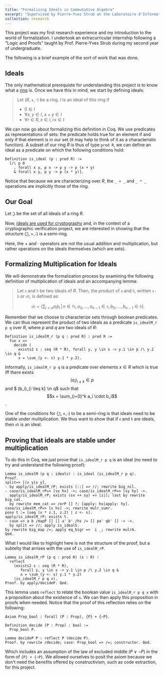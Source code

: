 ```yaml
---
title: "Formalizing Ideals in Commutative Algebra"
excerpt: "Supervised by Pierre-Yves Strub at the Laboratoire d'Informatique de l'Ecole Polytechnique (LIX)"
collection: research
---
```


This project was my first research experience and my introduction to the world of formalization. I undertook an extracurricular internship following a "Logic and Proofs" taught by Prof. Pierre-Yves Strub during my second year of undergraduate.

The following is a brief example of the sort of work that was done.

## Ideals

The only mathematical prerequiste for understanding this project is to know what a [ring](https://en.wikipedia.org/wiki/Ring_(mathematics)#Definition) is. Once we have this in mind, we start by defining ideals:

>Let $(R, +, \cdot)$ be a ring. $I$ is an ideal of this ring if
>
>* $0 \in I$
>* $\forall x, y \in I$, $x + y \in I$
>* $\forall r \in R, x \in I, rx \in I$

We can now go about formalizing this definition in Coq. We use predicates as representations of sets: the predicate holds true for an element if and only if that element is in our set (it may help to think of it as a characteristic function). A subset of our ring $R$ is thus of type `pred R`, we can define an ideal as a predicate on which the following conditions hold:
```
Definition is_ideal (p : pred R) :=
  [/\ p 0
    , forall x y, p x -> p y -> p (x + y)
    & forall x y, p y -> p (x * y)].
```

Notice that because we are characterizing over $R$, the `_ + _` and `_ * _` operations are implicitly those of the ring.

## Our Goal

Let $\mathfrak{J}$ be the set of all ideals of a ring $R$.

Now, [ideals are used for cryptography](https://en.wikipedia.org/wiki/Ideal_lattice) and, in the context of a cryptographic verification project, we are interested in showing that the structure $(\mathfrak{J}, +, \cdot)$ is a semi-ring.

Here, the $+$ and $\cdot$ operators are not the usual addition and multiplication, but rather operations on the ideals themselves (which are sets).

## Formalizing Multiplication for Ideals

We will demonstrate the formalization process by examining the following definition of multiplication of ideals and an accompanying lemma:

>Let $\mathfrak{a}$ and $\mathfrak{b}$ be two ideals of $R$. Then, the product of $\mathfrak{a}$ and $\mathfrak{b}$, written $\mathfrak{a} \cdot \mathfrak{b}$ or $\mathfrak{a} \mathfrak{b}$, is defined as:
>
>$$
>  \mathfrak{a} \mathfrak{b} = \left\{
>    \sum_{i < n} a_i b_i \,\middle|\,
>      n \in \mathbb{N},
>      a_0, \ldots, a_{n-1} \in \mathfrak{a},
>      b_0, \ldots, b_{n-1} \in \mathfrak{b}
>  \right\} .
>$$

Remember that we choose to characterize sets through boolean predicates. We can thus represent the product of two ideals as a predicate `is_idealM_r p q` over $R$, where $p$ and $q$ are two ideals of $R$:

```
Definition is_idealM_r (p q : pred R) : pred R :=
  fun x =>
    decide (
      exists2 s : seq (R * R), forall y, y \in s -> y.1 \in p /\ y.2 \in q &
      x = \sum_(y <- s) y.1 * y.2).
```

Informally, `is_idealM_r p q` is a predicate over elements $x \in R$ which is true iff there exists $$(a_i)_{i \leq k} \in p$$ and $ (b_i)_{i \leq k} \in q$ such that $$x = \sum_{i=0}^k a_i \cdot b_i$$.

One of the conditions for $(\mathfrak{J}, +, \cdot)$ to be a semi-ring is that ideals need to be stable under mulitplication. We thus want to show that if $\mathfrak{a}$ and $\mathfrak{b}$ are ideals, then $\mathfrak{a}\mathfrak{b}$ is an ideal.

## Proving that ideals are stable under multiplication

To do this in Coq, we just prove that `is_idealM_r p q` is an ideal (no need to try and understand the following proof):

```
Lemma is_idealM (p q : ideals) : is_ideal (is_idealM_r p q).
Proof.
split=> [|x y|x y].
- by apply/is_idealM_rP; exists [::] => //; rewrite big_nil.
- case/is_idealM_rP=> [sx hx] ->; case/is_idealM_rP=> [sy hy] ->.
  apply/is_idealM_rP; exists (sx ++ sy) => [z|]; last by rewrite big_cat.
  by rewrite mem_cat => /orP [] ?; [apply: hx|apply: hy].
case/is_idealM_rP=> [s hs] ->; rewrite mulr_sumr.
pose t := [seq (x * z.1, z.2) | z <- s].
apply/is_idealM_rP; exists t.
- case => a b /mapP [] [] a' b' /hs /= [] pa' qb' [] -> ->.
  by split => //; apply is_idealS.
by rewrite big_map /=; apply eq_bigr =>  i _; rewrite mulrA.
Qed.
```

What I would like to highlight here is not the structure of the proof, but a subtelty that arrises with the use of `is_idealM_rP`.

```
Lemma is_idealM_rP (p q : pred R) (x : R) :
  reflect
    (exists2 s : seq (R * R),
       forall y, y \in s -> y.1 \in p /\ y.2 \in q &
       x = \sum_(y <- s) y.1 * y.2)
    (is_idealM_r p q x).
Proof. by apply/decideP. Qed.
```

This lemma uses `reflect` to relate the boolean value `is_idealM_r p q x` with a proposition about the existence of `s`. We can then apply this proposition in proofs when needed. Notice that the proof of this reflection relies on the following:

```
Axiom Prop_bool : forall (P : Prop), {P} + {~P}.

Definition decide (P : Prop) : bool :=
  Prop_bool P.

Lemma decideP P : reflect P (decide P).
Proof. by rewrite /decide; case: Prop_bool => /=; constructor. Qed.
```

Which includes an assumption of the law of excluded middle ($P \lor \lnot P$) in the form of `{P} + {~P}`. We allowed ourselves to posit the axiom because we don't need the benefits offered by constructivism, such as code extraction, for this project.


